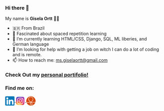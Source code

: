 ### Hi there 👋

My name is **Gisela Ortt** 🙆‍♀️ 

- 🇧🇷 From Brazil
- 🔭 Fascinated about spaced repetition learning
- 🌱 I’m currently learning HTML/CSS, Django, SQL, ML liberies, and German language
- 🤔 I’m looking for help with getting a job on witch I can do a lot of coding and is remote.
- 📫 How to reach me: ms.giselaortt@gmail.com

### Check Out my [personal portifolio!](https://giselaortt.github.io/)


### Find me on:
 
 <div>
 <a href="https://www.linkedin.com/in/gisela-ortt-2bb40a196/" target="blank"><img align="center" src="linkedinLogo.png" alt="linkedin" height="30" width="30"/>  </a>
 <a href="https://www.instagram.com/giselaortt/" target="blank"><img align="center" src="instagram.png" alt="instagram" height="30" width="30"/> </a>
 <a href="https://www.couchsurfing.com/people/giselaortt" target="blank"><img align="center" src="couchsurfing.png" alt="couchsurfing" height="30" width="30"/> </a>

 </div>

	

